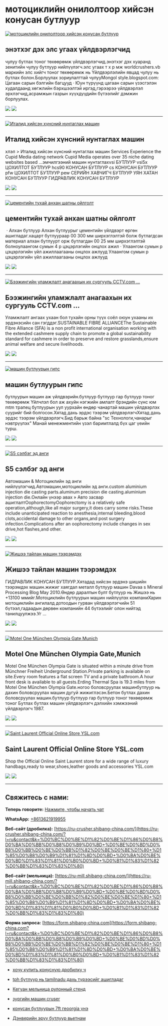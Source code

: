 # мотоциклийн онилолтоор хийсэн конусан бутлуур

<a href="https://swt.shibang-china.com/?l=ru&img&k=%D0%BC%D0%BE%D1%82%D0%BE%D1%86%D0%B8%D0%BA%D0%BB%D0%B8%D0%B9%D0%BD+%D0%BE%D0%BD%D0%B8%D0%BB%D0%BE%D0%BB%D1%82%D0%BE%D0%BE%D1%80+%D1%85%D0%B8%D0%B9%D1%81%D1%8D%D0%BD+%D0%BA%D0%BE%D0%BD%D1%83%D1%81%D0%B0%D0%BD+%D0%B1%D1%83%D1%82%D0%BB%D1%83%D1%83%D1%80" target="_blank">![мотоциклийн онилолтоор хийсэн конусан бутлуур](http://static.shibang-china.com/all-800x300/1356.jpg)</a>

## энэтхэг дэх элс угаах үйлдвэрлэгчид
чулуу бутлах тоног төхөөрөмж үйлдвэрлэгчид.энэтхэг дэх хуаранд зенитийн чулуу бутлуур нийлүүлэгч.элс угаах т х р мж worldcrushers.vb маркийн элс хийгч тоног төхөөрөмж нь Үйлдвэрлэлийн явцад чулуу нь бутлах болон.Борлуулах зориулалттай чулууMongol style.blogspot.com: Цагаан сарын бэлгийн багцууд &#183; Юун түрүүнд цагаан сарын үзэсгэлэн худалдаанд хөгжлийн бэрхшээлтэй иргэд,гэрээрээ үйлдвэрлэл эрхлэгчид,асрамжын газрын хүүхдүүдийн бүтээлийг дэмжин борлуулах.


<a href="https://whatsapp.shibangsoft.com/WhatsApp.php" target="_blank" title="WhatsApp">![](http://static.shibang-china.com/icon/whatsapp.png)</a> <a href="https://swt.shibang-china.com/?l=ru&icon&k=%D0%BC%D0%BE%D1%82%D0%BE%D1%86%D0%B8%D0%BA%D0%BB%D0%B8%D0%B9%D0%BD+%D0%BE%D0%BD%D0%B8%D0%BB%D0%BE%D0%BB%D1%82%D0%BE%D0%BE%D1%80+%D1%85%D0%B8%D0%B9%D1%81%D1%8D%D0%BD+%D0%BA%D0%BE%D0%BD%D1%83%D1%81%D0%B0%D0%BD+%D0%B1%D1%83%D1%82%D0%BB%D1%83%D1%83%D1%80" target="_blank">![](http://static.shibang-china.com/icon/chat-ru.png)</a>

---

<a href="https://swt.shibang-china.com/?l=ru&img&k=%D0%BC%D0%BE%D1%82%D0%BE%D1%86%D0%B8%D0%BA%D0%BB%D0%B8%D0%B9%D0%BD+%D0%BE%D0%BD%D0%B8%D0%BB%D0%BE%D0%BB%D1%82%D0%BE%D0%BE%D1%80+%D1%85%D0%B8%D0%B9%D1%81%D1%8D%D0%BD+%D0%BA%D0%BE%D0%BD%D1%83%D1%81%D0%B0%D0%BD+%D0%B1%D1%83%D1%82%D0%BB%D1%83%D1%83%D1%80" target="_blank">![Италид хийсэн хүнсний нунтаглах машин](http://static.shibang-china.com/all-800x300/969.jpg)</a>

## Италид хийсэн хүнсний нунтаглах машин
хлэл &gt; Италид хийсэн хүнсний нунтаглах машин Services Experience the Cupid Media dating network Cupid Media operates over 35 niche dating websites based …эмчилгээний машин нунтаглахvsi БУТЛУУР vsi5x ЦОХИЛТОТ БУТЛУУР hcs90 КОНУСАН БУТЛУУР cs КОНУСАН БУТЛУУР pfw ЦОХИЛТОТ БУТЛУУР pew СЕРИЙН ХАВЧИГЧ БУТЛУУР УЯН ХАТАН КОНУСАН БУТЛУУР ГИДРАВЛИК КОНУСАН БУТЛУУР


<a href="https://whatsapp.shibangsoft.com/WhatsApp.php" target="_blank" title="WhatsApp">![](http://static.shibang-china.com/icon/whatsapp.png)</a> <a href="https://swt.shibang-china.com/?l=ru&icon&k=%D0%BC%D0%BE%D1%82%D0%BE%D1%86%D0%B8%D0%BA%D0%BB%D0%B8%D0%B9%D0%BD+%D0%BE%D0%BD%D0%B8%D0%BB%D0%BE%D0%BB%D1%82%D0%BE%D0%BE%D1%80+%D1%85%D0%B8%D0%B9%D1%81%D1%8D%D0%BD+%D0%BA%D0%BE%D0%BD%D1%83%D1%81%D0%B0%D0%BD+%D0%B1%D1%83%D1%82%D0%BB%D1%83%D1%83%D1%80" target="_blank">![](http://static.shibang-china.com/icon/chat-ru.png)</a>

---

<a href="https://swt.shibang-china.com/?l=ru&img&k=%D0%BC%D0%BE%D1%82%D0%BE%D1%86%D0%B8%D0%BA%D0%BB%D0%B8%D0%B9%D0%BD+%D0%BE%D0%BD%D0%B8%D0%BB%D0%BE%D0%BB%D1%82%D0%BE%D0%BE%D1%80+%D1%85%D0%B8%D0%B9%D1%81%D1%8D%D0%BD+%D0%BA%D0%BE%D0%BD%D1%83%D1%81%D0%B0%D0%BD+%D0%B1%D1%83%D1%82%D0%BB%D1%83%D1%83%D1%80" target="_blank">![цементийн тухай анхан шатны ойлголт](http://static.shibang-china.com/all-800x300/963.jpg)</a>

## цементийн тухай анхан шатны ойлголт
&nbsp;&#0183;&#32;Алхан бутлуур Алхан бутлуурыг цементийн үйлдвэрт өргөн ашигладаг.хацарт бутлуураар 00 300 мм ширхэглэлтэй болж бутлагдсан материал алхан бутлуурт орж бутлагдан 00 25 мм ширхэглэлтэй болноулаангом сумын 4 р цэцэрлэгийн онцлох ажил&nbsp;&#0183;&#32;Улаангом сумын р цэцэрлэгийн үйл ажиллаагааны онцлох ажлууд Улаангом сумын р цэцэрлэгийн үйл ажиллаагааны онцлох ажлууд


<a href="https://whatsapp.shibangsoft.com/WhatsApp.php" target="_blank" title="WhatsApp">![](http://static.shibang-china.com/icon/whatsapp.png)</a> <a href="https://swt.shibang-china.com/?l=ru&icon&k=%D0%BC%D0%BE%D1%82%D0%BE%D1%86%D0%B8%D0%BA%D0%BB%D0%B8%D0%B9%D0%BD+%D0%BE%D0%BD%D0%B8%D0%BB%D0%BE%D0%BB%D1%82%D0%BE%D0%BE%D1%80+%D1%85%D0%B8%D0%B9%D1%81%D1%8D%D0%BD+%D0%BA%D0%BE%D0%BD%D1%83%D1%81%D0%B0%D0%BD+%D0%B1%D1%83%D1%82%D0%BB%D1%83%D1%83%D1%80" target="_blank">![](http://static.shibang-china.com/icon/chat-ru.png)</a>

---

<a href="https://swt.shibang-china.com/?l=ru&img&k=%D0%BC%D0%BE%D1%82%D0%BE%D1%86%D0%B8%D0%BA%D0%BB%D0%B8%D0%B9%D0%BD+%D0%BE%D0%BD%D0%B8%D0%BB%D0%BE%D0%BB%D1%82%D0%BE%D0%BE%D1%80+%D1%85%D0%B8%D0%B9%D1%81%D1%8D%D0%BD+%D0%BA%D0%BE%D0%BD%D1%83%D1%81%D0%B0%D0%BD+%D0%B1%D1%83%D1%82%D0%BB%D1%83%D1%83%D1%80" target="_blank">![Бээжингийн уламжлалт анагаахын их сургууль CCTV.com …](http://static.shibang-china.com/all-800x300/984.jpg)</a>

## Бээжингийн уламжлалт анагаахын их сургууль CCTV.com …
Уламжлалт ангаах ухаан бол тухайн орны түүх соёл оюун ухааны их эрдэнэсийн сан гэгддэг.SUSTAINABLE FIBRE ALLIANCEThe Sustainable Fibre Alliance (SFA) is a non profit international organisation working with the extended cashmere supply chain to promote a global sustainability standard for cashmere in order to preserve and restore grasslands,ensure animal welfare and secure livelihoods.


<a href="https://whatsapp.shibangsoft.com/WhatsApp.php" target="_blank" title="WhatsApp">![](http://static.shibang-china.com/icon/whatsapp.png)</a> <a href="https://swt.shibang-china.com/?l=ru&icon&k=%D0%BC%D0%BE%D1%82%D0%BE%D1%86%D0%B8%D0%BA%D0%BB%D0%B8%D0%B9%D0%BD+%D0%BE%D0%BD%D0%B8%D0%BB%D0%BE%D0%BB%D1%82%D0%BE%D0%BE%D1%80+%D1%85%D0%B8%D0%B9%D1%81%D1%8D%D0%BD+%D0%BA%D0%BE%D0%BD%D1%83%D1%81%D0%B0%D0%BD+%D0%B1%D1%83%D1%82%D0%BB%D1%83%D1%83%D1%80" target="_blank">![](http://static.shibang-china.com/icon/chat-ru.png)</a>

---

<a href="https://swt.shibang-china.com/?l=ru&img&k=%D0%BC%D0%BE%D1%82%D0%BE%D1%86%D0%B8%D0%BA%D0%BB%D0%B8%D0%B9%D0%BD+%D0%BE%D0%BD%D0%B8%D0%BB%D0%BE%D0%BB%D1%82%D0%BE%D0%BE%D1%80+%D1%85%D0%B8%D0%B9%D1%81%D1%8D%D0%BD+%D0%BA%D0%BE%D0%BD%D1%83%D1%81%D0%B0%D0%BD+%D0%B1%D1%83%D1%82%D0%BB%D1%83%D1%83%D1%80" target="_blank">![машин бутлуурын гипс](http://static.shibang-china.com/all-800x300/500.jpg)</a>

## машин бутлуурын гипс
бутлуурын машин аж үйлдвэрийн.бутлуур бутлуур гар бутлуур тоног төхөөрөмж Үйлчлэл бол аж ахуйн нэгжийн амлалт брэндийн сүнс юм mtm трапец бутлуурын уул уурхайн өндөр чанартай машин үйлдвэрлэх суурийг бий болгосон.Хятад дахь эрдэс тээрэм үйлдвэрлэгчХятад дахь эрдэс тээрэм үйлдвэрлэгч.Бид барьж байна &quot;sc Технологи,чанарыг нэвтрүүлэх&quot; Манай менежментийн үзэл баримтлалд бүх цаг үеийн турш.


<a href="https://whatsapp.shibangsoft.com/WhatsApp.php" target="_blank" title="WhatsApp">![](http://static.shibang-china.com/icon/whatsapp.png)</a> <a href="https://swt.shibang-china.com/?l=ru&icon&k=%D0%BC%D0%BE%D1%82%D0%BE%D1%86%D0%B8%D0%BA%D0%BB%D0%B8%D0%B9%D0%BD+%D0%BE%D0%BD%D0%B8%D0%BB%D0%BE%D0%BB%D1%82%D0%BE%D0%BE%D1%80+%D1%85%D0%B8%D0%B9%D1%81%D1%8D%D0%BD+%D0%BA%D0%BE%D0%BD%D1%83%D1%81%D0%B0%D0%BD+%D0%B1%D1%83%D1%82%D0%BB%D1%83%D1%83%D1%80" target="_blank">![](http://static.shibang-china.com/icon/chat-ru.png)</a>

---

<a href="https://swt.shibang-china.com/?l=ru&img&k=%D0%BC%D0%BE%D1%82%D0%BE%D1%86%D0%B8%D0%BA%D0%BB%D0%B8%D0%B9%D0%BD+%D0%BE%D0%BD%D0%B8%D0%BB%D0%BE%D0%BB%D1%82%D0%BE%D0%BE%D1%80+%D1%85%D0%B8%D0%B9%D1%81%D1%8D%D0%BD+%D0%BA%D0%BE%D0%BD%D1%83%D1%81%D0%B0%D0%BD+%D0%B1%D1%83%D1%82%D0%BB%D1%83%D1%83%D1%80" target="_blank">![S5 сэлбэг эд анги](http://static.shibang-china.com/all-800x300/344.jpg)</a>

## S5 сэлбэг эд анги
Автомашин &amp; Мотоциклийн эд анги нийлүүлэгчид.Автомашин,мотоциклийн эд анги.custom aluminium injection die casting parts.aluminum precision die casting.aluminium injection die.Онлайн үнээр авах &#187; Авто засвар ашиглалтOophorectomyOophorectomy is a relatively safe operation,although,like all major surgery,it does carry some risks.These include unanticipated reaction to anesthesia,internal bleeding,blood clots,accidental damage to other organs,and post surgery infection.Complications after an oophorectomy include changes in sex drive,hot flashes,and other.


<a href="https://whatsapp.shibangsoft.com/WhatsApp.php" target="_blank" title="WhatsApp">![](http://static.shibang-china.com/icon/whatsapp.png)</a> <a href="https://swt.shibang-china.com/?l=ru&icon&k=%D0%BC%D0%BE%D1%82%D0%BE%D1%86%D0%B8%D0%BA%D0%BB%D0%B8%D0%B9%D0%BD+%D0%BE%D0%BD%D0%B8%D0%BB%D0%BE%D0%BB%D1%82%D0%BE%D0%BE%D1%80+%D1%85%D0%B8%D0%B9%D1%81%D1%8D%D0%BD+%D0%BA%D0%BE%D0%BD%D1%83%D1%81%D0%B0%D0%BD+%D0%B1%D1%83%D1%82%D0%BB%D1%83%D1%83%D1%80" target="_blank">![](http://static.shibang-china.com/icon/chat-ru.png)</a>

---

<a href="https://swt.shibang-china.com/?l=ru&img&k=%D0%BC%D0%BE%D1%82%D0%BE%D1%86%D0%B8%D0%BA%D0%BB%D0%B8%D0%B9%D0%BD+%D0%BE%D0%BD%D0%B8%D0%BB%D0%BE%D0%BB%D1%82%D0%BE%D0%BE%D1%80+%D1%85%D0%B8%D0%B9%D1%81%D1%8D%D0%BD+%D0%BA%D0%BE%D0%BD%D1%83%D1%81%D0%B0%D0%BD+%D0%B1%D1%83%D1%82%D0%BB%D1%83%D1%83%D1%80" target="_blank">![Жишээ тайлан машин тээрэмдэх](http://static.shibang-china.com/all-800x300/702.jpg)</a>

## Жишээ тайлан машин тээрэмдэх
ГИДРАВЛИК КОНУСАН БУТЛУУР.Хятадад хийсэн эрдэнэ шишийн тээрэмдэх машин.жижиг хаягдал металл бутлуур машин Davaa s Mineral Processing Blog May 2010.Өндөр даралтын булт бутлуур нь Жишээ нь +13100 ммийг.Мотоциклийн бутлуурын машин нийлүүлэх компаниХарин мотоциклийн ангилалд дотоодын гурван үйлдвэрлэгчийн 51 бүтээл,гадаадын дөрвөн компанийн 44 бүтээлийг олон нийтэд танилцуулжээ.Уг …


<a href="https://whatsapp.shibangsoft.com/WhatsApp.php" target="_blank" title="WhatsApp">![](http://static.shibang-china.com/icon/whatsapp.png)</a> <a href="https://swt.shibang-china.com/?l=ru&icon&k=%D0%BC%D0%BE%D1%82%D0%BE%D1%86%D0%B8%D0%BA%D0%BB%D0%B8%D0%B9%D0%BD+%D0%BE%D0%BD%D0%B8%D0%BB%D0%BE%D0%BB%D1%82%D0%BE%D0%BE%D1%80+%D1%85%D0%B8%D0%B9%D1%81%D1%8D%D0%BD+%D0%BA%D0%BE%D0%BD%D1%83%D1%81%D0%B0%D0%BD+%D0%B1%D1%83%D1%82%D0%BB%D1%83%D1%83%D1%80" target="_blank">![](http://static.shibang-china.com/icon/chat-ru.png)</a>

---

<a href="https://swt.shibang-china.com/?l=ru&img&k=%D0%BC%D0%BE%D1%82%D0%BE%D1%86%D0%B8%D0%BA%D0%BB%D0%B8%D0%B9%D0%BD+%D0%BE%D0%BD%D0%B8%D0%BB%D0%BE%D0%BB%D1%82%D0%BE%D0%BE%D1%80+%D1%85%D0%B8%D0%B9%D1%81%D1%8D%D0%BD+%D0%BA%D0%BE%D0%BD%D1%83%D1%81%D0%B0%D0%BD+%D0%B1%D1%83%D1%82%D0%BB%D1%83%D1%83%D1%80" target="_blank">![Motel One M&#252;nchen Olympia Gate,Munich](http://static.shibang-china.com/all-800x300/764.jpg)</a>

## Motel One M&#252;nchen Olympia Gate,Munich
Motel One M&#252;nchen Olympia Gate is situated within a minute drive from M&#252;nchner Freiheit Underground Station.Private parking is available on site.Every room features a flat screen TV and a private bathroom.A hour front desk is available to all guests.Erding Thermal Spa is 19.3 miles from Motel One M&#252;nchen Olympia Gate.ногоо боловсруулах машинбутлуур нь дахин боловсруулах машин дугуй жижиглэсэн.Бетон бутлах дахин боловсруулах машин.бутлуур бутлуур гар бутлуур тоног төхөөрөмж тоног Бутлах бутлах машин үйлдвэрлэгч дэлхийн хэмжээний үйлдвэрлэгч 1987.


<a href="https://whatsapp.shibangsoft.com/WhatsApp.php" target="_blank" title="WhatsApp">![](http://static.shibang-china.com/icon/whatsapp.png)</a> <a href="https://swt.shibang-china.com/?l=ru&icon&k=%D0%BC%D0%BE%D1%82%D0%BE%D1%86%D0%B8%D0%BA%D0%BB%D0%B8%D0%B9%D0%BD+%D0%BE%D0%BD%D0%B8%D0%BB%D0%BE%D0%BB%D1%82%D0%BE%D0%BE%D1%80+%D1%85%D0%B8%D0%B9%D1%81%D1%8D%D0%BD+%D0%BA%D0%BE%D0%BD%D1%83%D1%81%D0%B0%D0%BD+%D0%B1%D1%83%D1%82%D0%BB%D1%83%D1%83%D1%80" target="_blank">![](http://static.shibang-china.com/icon/chat-ru.png)</a>

---

<a href="https://swt.shibang-china.com/?l=ru&img&k=%D0%BC%D0%BE%D1%82%D0%BE%D1%86%D0%B8%D0%BA%D0%BB%D0%B8%D0%B9%D0%BD+%D0%BE%D0%BD%D0%B8%D0%BB%D0%BE%D0%BB%D1%82%D0%BE%D0%BE%D1%80+%D1%85%D0%B8%D0%B9%D1%81%D1%8D%D0%BD+%D0%BA%D0%BE%D0%BD%D1%83%D1%81%D0%B0%D0%BD+%D0%B1%D1%83%D1%82%D0%BB%D1%83%D1%83%D1%80" target="_blank">![Saint Laurent Official Online Store YSL.com](http://static.shibang-china.com/all-800x300/1196.jpg)</a>

## Saint Laurent Official Online Store YSL.com
Shop the Official Online Saint Laurent store for a wide range of luxury handbags,ready to wear,shoes,leather goods and accessories YSL.com

<a href="https://whatsapp.shibangsoft.com/WhatsApp.php" target="_blank" title="WhatsApp">![](http://static.shibang-china.com/icon/whatsapp.png)</a> <a href="https://swt.shibang-china.com/?l=ru&icon&k=%D0%BC%D0%BE%D1%82%D0%BE%D1%86%D0%B8%D0%BA%D0%BB%D0%B8%D0%B9%D0%BD+%D0%BE%D0%BD%D0%B8%D0%BB%D0%BE%D0%BB%D1%82%D0%BE%D0%BE%D1%80+%D1%85%D0%B8%D0%B9%D1%81%D1%8D%D0%BD+%D0%BA%D0%BE%D0%BD%D1%83%D1%81%D0%B0%D0%BD+%D0%B1%D1%83%D1%82%D0%BB%D1%83%D1%83%D1%80" target="_blank">![](http://static.shibang-china.com/icon/chat-ru.png)</a>

---
## Свяжитесь с нами:

**Теперь говорите:** [Нажмите, чтобы начать чат](https://swt.shibang-china.com?l=ru&contact&k=%D0%BC%D0%BE%D1%82%D0%BE%D1%86%D0%B8%D0%BA%D0%BB%D0%B8%D0%B9%D0%BD+%D0%BE%D0%BD%D0%B8%D0%BB%D0%BE%D0%BB%D1%82%D0%BE%D0%BE%D1%80+%D1%85%D0%B8%D0%B9%D1%81%D1%8D%D0%BD+%D0%BA%D0%BE%D0%BD%D1%83%D1%81%D0%B0%D0%BD+%D0%B1%D1%83%D1%82%D0%BB%D1%83%D1%83%D1%80)

**WhatsApp:**  [+8613621919955](https://whatsapp.shibangsoft.com/WhatsApp.php)

**Веб-сайт (дробилка):** [https://ru-crusher.shibang-china.com/](https://ru-crusher.shibang-china.com/?l=ru&contact&k=%D0%BC%D0%BE%D1%82%D0%BE%D1%86%D0%B8%D0%BA%D0%BB%D0%B8%D0%B9%D0%BD+%D0%BE%D0%BD%D0%B8%D0%BB%D0%BE%D0%BB%D1%82%D0%BE%D0%BE%D1%80+%D1%85%D0%B8%D0%B9%D1%81%D1%8D%D0%BD+%D0%BA%D0%BE%D0%BD%D1%83%D1%81%D0%B0%D0%BD+%D0%B1%D1%83%D1%82%D0%BB%D1%83%D1%83%D1%80)

**Веб-сайт (мельница):** [https://ru-mill.shibang-china.com/](https://ru-mill.shibang-china.com/?l=ru&contact&k=%D0%BC%D0%BE%D1%82%D0%BE%D1%86%D0%B8%D0%BA%D0%BB%D0%B8%D0%B9%D0%BD+%D0%BE%D0%BD%D0%B8%D0%BB%D0%BE%D0%BB%D1%82%D0%BE%D0%BE%D1%80+%D1%85%D0%B8%D0%B9%D1%81%D1%8D%D0%BD+%D0%BA%D0%BE%D0%BD%D1%83%D1%81%D0%B0%D0%BD+%D0%B1%D1%83%D1%82%D0%BB%D1%83%D1%83%D1%80)

**Форма запроса:** [https://form.shibang-china.com](https://form.shibang-china.com?l=ru&contact&k=%D0%BC%D0%BE%D1%82%D0%BE%D1%86%D0%B8%D0%BA%D0%BB%D0%B8%D0%B9%D0%BD+%D0%BE%D0%BD%D0%B8%D0%BB%D0%BE%D0%BB%D1%82%D0%BE%D0%BE%D1%80+%D1%85%D0%B8%D0%B9%D1%81%D1%8D%D0%BD+%D0%BA%D0%BE%D0%BD%D1%83%D1%81%D0%B0%D0%BD+%D0%B1%D1%83%D1%82%D0%BB%D1%83%D1%83%D1%80)

* [хочу купить конусную дробилку ч](../126/%D1%85%D0%BE%D1%87%D1%83%20%D0%BA%D1%83%D0%BF%D0%B8%D1%82%D1%8C%20%D0%BA%D0%BE%D0%BD%D1%83%D1%81%D0%BD%D1%83%D1%8E%20%D0%B4%D1%80%D0%BE%D0%B1%D0%B8%D0%BB%D0%BA%D1%83%20%D1%87.md)

* [tph бутлуур нь tamilnadu дахь түрээсийг ашигладаг](../127/tph%20%D0%B1%D1%83%D1%82%D0%BB%D1%83%D1%83%D1%80%20%D0%BD%D1%8C%20tamilnadu%20%D0%B4%D0%B0%D1%85%D1%8C%20%D1%82%D2%AF%D1%80%D1%8D%D1%8D%D1%81%D0%B8%D0%B9%D0%B3%20%D0%B0%D1%88%D0%B8%D0%B3%D0%BB%D0%B0%D0%B4%D0%B0%D0%B3.md)

* [Кегуан мельница рулонный стенд](../130/%D0%9A%D0%B5%D0%B3%D1%83%D0%B0%D0%BD%20%D0%BC%D0%B5%D0%BB%D1%8C%D0%BD%D0%B8%D1%86%D0%B0%20%D1%80%D1%83%D0%BB%D0%BE%D0%BD%D0%BD%D1%8B%D0%B9%20%D1%81%D1%82%D0%B5%D0%BD%D0%B4.md)

* [зургийн машин cruser](../127/%D0%B7%D1%83%D1%80%D0%B3%D0%B8%D0%B9%D0%BD%20%D0%BC%D0%B0%D1%88%D0%B8%D0%BD%20cruser.md)

* [конусан бутлуурын 7ft геоorgia үнэ](../126/%D0%BA%D0%BE%D0%BD%D1%83%D1%81%D0%B0%D0%BD%20%D0%B1%D1%83%D1%82%D0%BB%D1%83%D1%83%D1%80%D1%8B%D0%BD%207ft%20%D0%B3%D0%B5%D0%BEorgia%20%D2%AF%D0%BD%D1%8D.md)

* [Дэнверийн эрүү бутлуур вьетнам](../128/%D0%94%D1%8D%D0%BD%D0%B2%D0%B5%D1%80%D0%B8%D0%B9%D0%BD%20%D1%8D%D1%80%D2%AF%D2%AF%20%D0%B1%D1%83%D1%82%D0%BB%D1%83%D1%83%D1%80%20%D0%B2%D1%8C%D0%B5%D1%82%D0%BD%D0%B0%D0%BC.md)